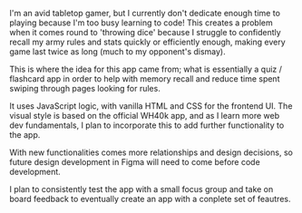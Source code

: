 I'm an avid tabletop gamer, but I currently don't dedicate enough time to playing because I'm too busy learning to code! This creates a problem when it comes round to 'throwing dice' because I struggle to confidently recall my army rules and stats quickly or efficiently enough, making every game last twice as long (much to my opponent's dismay).

This is where the idea for this app came from; what is essentially a quiz / flashcard app in order to help with memory recall and reduce time spent swiping through pages looking for rules.

It uses JavaScript logic, with vanilla HTML and CSS for the frontend UI. The visual style is based on the official WH40k app, and as I learn more web dev fundamentals, I plan to incorporate this to add further functionality to the app.

With new functionalities comes more relationships and design decisions, so future design development in Figma will need to come before code development.

I plan to consistently test the app with a small focus group and take on board feedback to eventually create an app with a conplete set of feautres.
